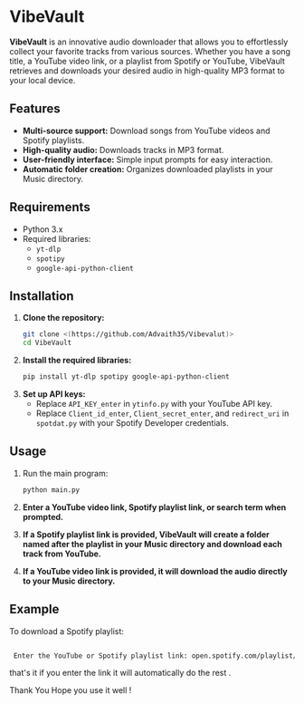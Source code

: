 # VibeVault

**VibeVault** is an innovative audio downloader that allows you to effortlessly collect your favorite tracks from various sources. Whether you have a song title, a YouTube video link, or a playlist from Spotify or YouTube, VibeVault retrieves and downloads your desired audio in high-quality MP3 format to your local device.

## Features

- **Multi-source support:** Download songs from YouTube videos and Spotify playlists.
- **High-quality audio:** Downloads tracks in MP3 format.
- **User-friendly interface:** Simple input prompts for easy interaction.
- **Automatic folder creation:** Organizes downloaded playlists in your Music directory.

## Requirements

- Python 3.x
- Required libraries:
  - `yt-dlp`
  - `spotipy`
  - `google-api-python-client`
  
## Installation

1. **Clone the repository:**
   ```bash
   git clone <(https://github.com/Advaith35/Vibevalut)>
   cd VibeVault
2. **Install the required libraries:**
   ```bash
   pip install yt-dlp spotipy google-api-python-client
3. **Set up API keys:**
   - Replace `API_KEY_enter` in `ytinfo.py` with your YouTube API key.
   - Replace `Client_id_enter`, `Client_secret_enter`, and `redirect_uri` in `spotdat.py` with your Spotify Developer credentials.

## Usage

1. Run the main program:
   ```bash
   python main.py
2. **Enter a YouTube video link, Spotify playlist link, or search term when prompted.**
3. **If a Spotify playlist link is provided, VibeVault will create a folder named after the playlist in your Music directory and download each track from YouTube.**

4. **If a YouTube video link is provided, it will download the audio directly to your Music directory.**

## Example

To download a Spotify playlist:
   ```bash

    Enter the YouTube or Spotify playlist link: open.spotify.com/playlist/your_playlist_id

```

that's it if you enter the link it will automatically do the rest . 

Thank You 
Hope you use it well !




